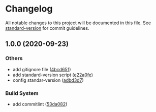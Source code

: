 # Changelog

All notable changes to this project will be documented in this file. See [standard-version](https://github.com/conventional-changelog/standard-version) for commit guidelines.

## 1.0.0 (2020-09-23)


### Others

* add gitignore file ([4bcd651](https://github.com/wynnytran/jobs_in_finland/commit/4bcd6513296cd3d98d4bd31ea71231a93fef75ad))
* add standard-version script ([e22a0fe](https://github.com/wynnytran/jobs_in_finland/commit/e22a0fe4acb73a7b1c07a573836a04a6f700684b))
* config standar-version ([adbd3d7](https://github.com/wynnytran/jobs_in_finland/commit/adbd3d792d7b822f3d479d769b8134087aad4d7f))


### Build System

* add commitlint ([53da082](https://github.com/wynnytran/jobs_in_finland/commit/53da0827cd3f5179865e7b9972f5e37bd0f75ac5))
